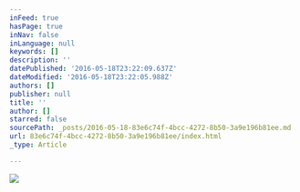 ```yaml
---
inFeed: true
hasPage: true
inNav: false
inLanguage: null
keywords: []
description: ''
datePublished: '2016-05-18T23:22:09.637Z'
dateModified: '2016-05-18T23:22:05.988Z'
authors: []
publisher: null
title: ''
author: []
starred: false
sourcePath: _posts/2016-05-18-83e6c74f-4bcc-4272-8b50-3a9e196b81ee.md
url: 83e6c74f-4bcc-4272-8b50-3a9e196b81ee/index.html
_type: Article

---
```

![](https://the-grid-user-content.s3-us-west-2.amazonaws.com/a5d3c0a3-b24b-4cb1-8045-81659be8e1b9.jpg)